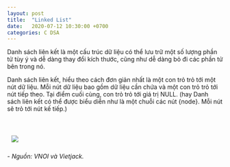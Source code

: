 ```yaml
---
layout: post
title:  "Linked List"
date:   2020-07-12 10:30:00 +0700
categories: C DSA
---
```

Danh sách liên kết là một cấu trúc dữ liệu có thể lưu trữ một số lượng phần tử tùy ý và dễ dàng thay đổi kích thước, cũng như dễ dàng bỏ đi các phần tử bên trong nó.

Danh sách liên kết, hiểu theo cách đơn giản nhất là một con trỏ trỏ tới một nút dữ liệu. Mỗi nút dữ liệu bao gồm dữ liệu cần chứa và một con trỏ trỏ tới nút tiếp theo. Tại điểm cuối cùng, con trỏ trỏ tới giá trị NULL. (hay Danh sách liên kết có thể được biểu diễn như là một chuỗi các nút {node}. Mỗi nút sẽ trỏ tới nút kế tiếp.)

<img style="margin-top: 30px; padding: 10px; border-radius: 10px;" src="https://vietjack.com/cau-truc-du-lieu-va-giai-thuat/images/linked_list.jpg">

*- Nguồn: VNOI và Vietjack.*
